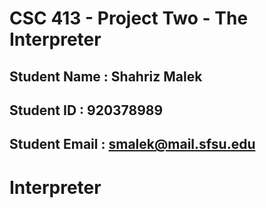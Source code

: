 # CSC 413 - Project Two - The Interpreter

## Student Name  : Shahriz Malek

## Student ID    : 920378989

## Student Email : smalek@mail.sfsu.edu
# Interpreter
